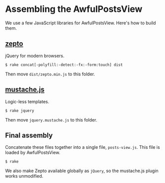 # Assembling the AwfulPostsView

We use a few JavaScript libraries for AwfulPostsView. Here's how to build them.

## [zepto][]

jQuery for modern browsers.

`$ rake concat[-polyfill:-detect:-fx:-form:touch] dist`

Then move `dist/zepto.min.js` to this folder.

[zepto]: https://github.com/madrobby/zepto

## [mustache.js][]

Logic-less templates.

`$ rake jquery`

Then move `jquery.mustache.js` to this folder.

[mustache.js]: https://github.com/janl/mustache.js

## Final assembly

Concatenate these files together into a single file, `posts-view.js`. This file is loaded by AwfulPostsView.

`$ rake`

We also make Zepto available globally as `jQuery`, so the mustache.js plugin works unmodified.
